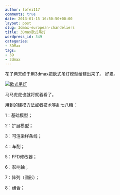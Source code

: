 ```yaml
---
author: lofei117
comments: true
date: 2013-01-15 16:50:50+00:00
layout: post
slug: 3dmax-european-chandeliers
title: 3Dmax欧式吊灯
wordpress_id: 349
categories:
- 3DMax
tags:
- 3D
- 3dmax
---
```


花了两天终于用3dmax把欧式吊灯模型给建出来了。 好累。

[![欧式吊灯](http://blog.lofei.info/wp-content/uploads/2013/01/111.jpg)](http://blog.lofei.info/wp-content/uploads/2013/01/111.jpg)

马马虎虎也就将就着看了。

用到的建模方法或者技术等乱七八糟：

1：基础模型；

2：扩展模型；

3：可渲染样条线；

4：车削；

5：FFD修改器；

6：影响轴；

7：阵列（圆形）；

8：组合；


